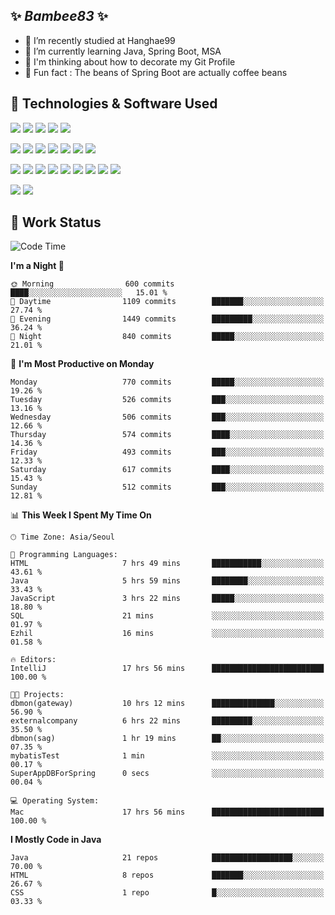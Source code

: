 ##  ✨ _Bambee83_ ✨ 

- 🔭 I’m recently studied at Hanghae99
- 🌱 I’m currently learning Java, Spring Boot, MSA
- 🤔 I'm thinking about how to decorate my Git Profile
- 🪹 Fun fact : The beans of Spring Boot are actually coffee beans 

<!-- - 💬 Ask me about ...
- 📫 How to reach me: ...
- 😄 Pronouns: ...
- 👯 I’m looking to collaborate on ...-->

## 🔧  Technologies & Software Used

<img src="https://img.shields.io/badge/Java-007396?style=flat-round&logo=OpenJDK&logoColor=white"/> <img src="https://img.shields.io/badge/Spring-6DB33F?style=flat-round&logo=spring&logoColor=white"/>   <img src="https://img.shields.io/badge/SpringBoot-6DB33F?style=flat-round&logo=springboot&logoColor=white"/>  <img src="https://img.shields.io/badge/SpringSecurity-6DB33F?style=flat-round&logo=SpringSecurity&logoColor=white"/>   <img src="https://img.shields.io/badge/JSON Web Token-000000?style=flat-round&logo=JSON Web Tokens&logoColor=white"/> 

<img src="https://img.shields.io/badge/github-181717?style=flat-round&logo=github&logoColor=white"/> <img src="https://img.shields.io/badge/git-F05032?style=flat-round&logo=git&logoColor=white"/> <img src="https://img.shields.io/badge/githubactions-2088FF?style=flat-round&logo=githubactions&logoColor=white"/>  <img src="https://img.shields.io/badge/Gradle-02303A?style=flat-round&logo=Gradle&logoColor=white"/>  <img src="https://img.shields.io/badge/IntelliJIDEA-000000?style=flat-round&logo=IntelliJIDEA&logoColor=white"/>  <img src="https://img.shields.io/badge/Postman-FF6C37?style=flat-round&logo=Postman&logoColor=white"/>  <img src="https://img.shields.io/badge/Sourcetree-0052CC?style=flat-round&logo=Sourcetree&logoColor=white"/>

<img src="https://img.shields.io/badge/AmazonS3-569A31?style=flat-round&logo=AmazonS3&logoColor=white"/>  <img src="https://img.shields.io/badge/AmazonEC2-FF9900?style=flat-round&logo=AmazonEC2&logoColor=white"/>  <img src="https://img.shields.io/badge/AmazonRDS-527FFF?style=flat-round&logo=AmazonRDS&logoColor=white"/>  <img src="https://img.shields.io/badge/MySQL-4479A1?style=flat-round&logo=MySQL&logoColor=white"/>  <img src="https://img.shields.io/badge/MongoDB-47A248?style=flat-round&logo=MongoDB&logoColor=white"/> <img src="https://img.shields.io/badge/Ubuntu-E95420?style=flat-round&logo=Ubuntu&logoColor=white"/> <img src="https://img.shields.io/badge/FileZilla-BF0000?style=flat-round&logo=filezilla&logoColor=white"/> <img src="https://img.shields.io/badge/Notion-000000?style=flat-round&logo=Notion&logoColor=white"/> <img src="https://img.shields.io/badge/Slack-F06A6A?style=flat-round&logo=slack&logoColor=white"/>

<img src="https://img.shields.io/badge/AmazonCloudfront-3693F3?style=flat-round&logo=iCloud&logoColor=white"/> <img src="https://img.shields.io/badge/ApacheJMeter-D22128?style=flat-round&logo=apachejmeter&logoColor=white"/> 
 
<!-- Markdown lang
[![Bambee83 Badge](https://img.shields.io/badge/Bambee83'blog-4A154B.svg?&style=for-the-badge&logo=Bloglovin&link=https://blog.naver.com/bambee83)](https://blog.naver.com/bambee83)
## 🚀  GitHub stats & Top Langs
[![Bambee83's GitHub stats-Dark](https://github-readme-stats.vercel.app/api?username=bambee83&show_icons=true&theme=dark#gh-dark-mode-only)]((https://github.com/bambee83/github-readme-stats#gh-dark-mode-only))
![Top Langs-Dark](https://github-readme-stats.vercel.app/api/top-langs/?username=bambee83&layout=compact&theme=dark#gh-dark-mode-only)
## 🐳   Project
[mini project - SeoulCulturePort](https://github.com/event-information)
[clone coding - Instaclone](https://github.com/instaclone8)
[final project - emotrak](https://github.com/EmoTrak)
[![bambee83's wakatime stats](https://github-readme-stats.vercel.app/api/wakatime?username=bambee83)]
 -->
## 🐳 Work Status
<!--START_SECTION:waka-->
![Code Time](http://img.shields.io/badge/Code%20Time-397%20hrs%2018%20mins-blue)

**I'm a Night 🦉** 

```text
🌞 Morning                600 commits         ████░░░░░░░░░░░░░░░░░░░░░   15.01 % 
🌆 Daytime                1109 commits        ███████░░░░░░░░░░░░░░░░░░   27.74 % 
🌃 Evening                1449 commits        █████████░░░░░░░░░░░░░░░░   36.24 % 
🌙 Night                  840 commits         █████░░░░░░░░░░░░░░░░░░░░   21.01 % 
```
📅 **I'm Most Productive on Monday** 

```text
Monday                   770 commits         █████░░░░░░░░░░░░░░░░░░░░   19.26 % 
Tuesday                  526 commits         ███░░░░░░░░░░░░░░░░░░░░░░   13.16 % 
Wednesday                506 commits         ███░░░░░░░░░░░░░░░░░░░░░░   12.66 % 
Thursday                 574 commits         ████░░░░░░░░░░░░░░░░░░░░░   14.36 % 
Friday                   493 commits         ███░░░░░░░░░░░░░░░░░░░░░░   12.33 % 
Saturday                 617 commits         ████░░░░░░░░░░░░░░░░░░░░░   15.43 % 
Sunday                   512 commits         ███░░░░░░░░░░░░░░░░░░░░░░   12.81 % 
```


📊 **This Week I Spent My Time On** 

```text
🕑︎ Time Zone: Asia/Seoul

💬 Programming Languages: 
HTML                     7 hrs 49 mins       ███████████░░░░░░░░░░░░░░   43.61 % 
Java                     5 hrs 59 mins       ████████░░░░░░░░░░░░░░░░░   33.43 % 
JavaScript               3 hrs 22 mins       █████░░░░░░░░░░░░░░░░░░░░   18.80 % 
SQL                      21 mins             ░░░░░░░░░░░░░░░░░░░░░░░░░   01.97 % 
Ezhil                    16 mins             ░░░░░░░░░░░░░░░░░░░░░░░░░   01.58 % 

🔥 Editors: 
IntelliJ                 17 hrs 56 mins      █████████████████████████   100.00 % 

🐱‍💻 Projects: 
dbmon(gateway)           10 hrs 12 mins      ██████████████░░░░░░░░░░░   56.90 % 
externalcompany          6 hrs 22 mins       █████████░░░░░░░░░░░░░░░░   35.50 % 
dbmon(sag)               1 hr 19 mins        ██░░░░░░░░░░░░░░░░░░░░░░░   07.35 % 
mybatisTest              1 min               ░░░░░░░░░░░░░░░░░░░░░░░░░   00.17 % 
SuperAppDBForSpring      0 secs              ░░░░░░░░░░░░░░░░░░░░░░░░░   00.04 % 

💻 Operating System: 
Mac                      17 hrs 56 mins      █████████████████████████   100.00 % 
```

**I Mostly Code in Java** 

```text
Java                     21 repos            ██████████████████░░░░░░░   70.00 % 
HTML                     8 repos             ███████░░░░░░░░░░░░░░░░░░   26.67 % 
CSS                      1 repo              █░░░░░░░░░░░░░░░░░░░░░░░░   03.33 % 
```




<!--END_SECTION:waka-->
